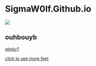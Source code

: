 # SigmaW0lf.Github.io
![](https://i.pinimg.com/originals/cd/ee/cb/cdeecb3f9d74d00338cf55c315f0f0d7.jpg)



## ouhbouyb


[stinky?](https://sigmaw0lf.github.io/stinky.html)

[click to see more feet](https://SigmaW0lf.github.io/frogs.html)
